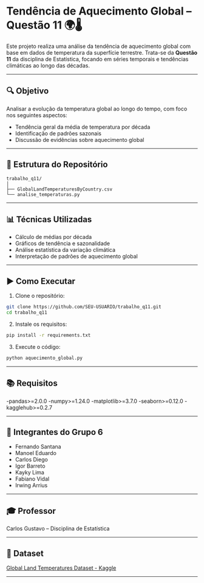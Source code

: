 # Tendência de Aquecimento Global – Questão 11 🌍🌡️

Este projeto realiza uma análise da tendência de aquecimento global com base em dados de temperatura da superfície terrestre. Trata-se da **Questão 11** da disciplina de Estatística, focando em séries temporais e tendências climáticas ao longo das décadas.

---

## 🔍 Objetivo

Analisar a evolução da temperatura global ao longo do tempo, com foco nos seguintes aspectos:

- Tendência geral da média de temperatura por década
- Identificação de padrões sazonais
- Discussão de evidências sobre aquecimento global

---

## 📁 Estrutura do Repositório

```
trabalho_q11/
│
├── GlobalLandTemperaturesByCountry.csv         
└── analise_temperaturas.py                         
```

---

## 📊 Técnicas Utilizadas

- Cálculo de médias por década
- Gráficos de tendência e sazonalidade
- Análise estatística da variação climática
- Interpretação de padrões de aquecimento global

---

## ▶️ Como Executar

1. Clone o repositório:
```bash
git clone https://github.com/SEU-USUARIO/trabalho_q11.git
cd trabalho_q11
```

2. Instale os requisitos:
```bash
pip install -r requirements.txt
```

3. Execute o código:
```bash
python aquecimento_global.py
```

---

## 📚 Requisitos

-pandas>=2.0.0
-numpy>=1.24.0
-matplotlib>=3.7.0
-seaborn>=0.12.0
-kagglehub>=0.2.7 

---

## 👥 Integrantes do Grupo 6

- Fernando Santana  
- Manoel Eduardo  
- Carlos Diego  
- Igor Barreto  
- Kayky Lima  
- Fabiano Vidal  
- Irwing Arrius  

---

## 🎓 Professor

Carlos Gustavo – Disciplina de Estatística

---

## 🔗 Dataset

[Global Land Temperatures Dataset - Kaggle](https://www.kaggle.com/datasets/berkeleyearth/climate-change-earth-surface-temperature-data)

---
